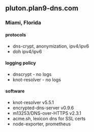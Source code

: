 ## pluton.plan9-dns.com 
### Miami, Florida

#### protocols
- dns-crypt, anonymization, ipv4/ipv6
- doh ipv4/ipv6

#### logging policy
- dnscrypt - no logs
- knot-resolver - no logs

#### software
- knot-resolver v5.5.1
- encrypted-dns-server v0.9.6
- m13253/DNS-over-HTTPS v2.3.1
- acme.sh, lexicon dns for SSL certs
- node-exporter, prometheus
